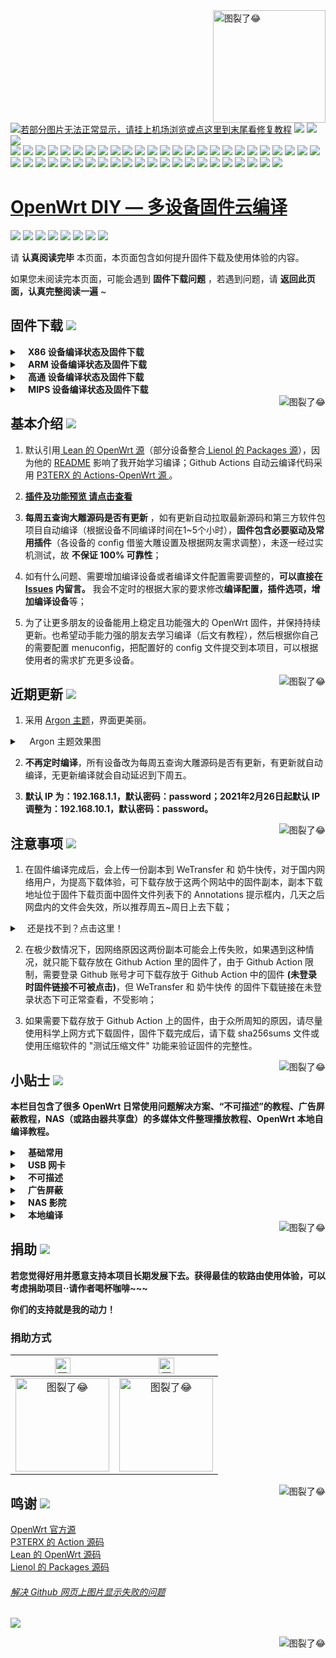 <a href="#readme">
    <img src="https://img.vim-cn.com/db/018fac69e39167b5a6f692dfe5b715eccf2960.jpg" alt="图裂了😂" title="OpenWrt-DIY" align="right" height="180" />
</a>

[![若部分图片无法正常显示，请挂上机场浏览或点这里到末尾看修复教程](https://visitor-badge.glitch.me/badge?page_id=OpenWrt-DIY-visitor-badge)](#解决-github-网页上图片显示失败的问题) [![](https://img.shields.io/github/last-commit/coolsnowwolf/lede/master?color=FFFFFF&label=%E6%BA%90%E7%A0%81%E6%9B%B4%E6%96%B0)](https://github.com/coolsnowwolf/lede) [![](https://img.shields.io/github/release-date/IvanSolis1989/OpenWrt-DIY?color=FFFFFF&label=%E5%9B%BA%E4%BB%B6%E6%9B%B4%E6%96%B0)](https://github.com/IvanSolis1989/OpenWrt-DIY/actions) [![](https://img.shields.io/badge/QQ群-点击加入-FFFFFF.svg)](https://jq.qq.com/?_wv=1027&k=9Sh2iNhT)<br/>
 ![](https://img.shields.io/badge/-主要功能:-696969.svg) ![](https://img.shields.io/badge/-SSR_Plus+-FFFFFF.svg) ![](https://img.shields.io/badge/-PassWall-FFFFFF.svg) ![](https://img.shields.io/badge/-OpenClash-FFFFFF.svg) ![](https://img.shields.io/badge/-AdGuard_Home-FFFFFF.svg) ![](https://img.shields.io/badge/-广告屏蔽大师_Plus+-FFFFFF.svg) ![](https://img.shields.io/badge/-Samba-FFFFFF.svg) ![](https://img.shields.io/badge/-CIFSD-FFFFFF.svg) ![](https://img.shields.io/badge/-FTP-FFFFFF.svg) ![](https://img.shields.io/badge/-SFTP-FFFFFF.svg) ![](https://img.shields.io/badge/-NFS-FFFFFF.svg) ![](https://img.shields.io/badge/-DLNA-FFFFFF.svg) ![](https://img.shields.io/badge/-Aria2-FFFFFF.svg) ![](https://img.shields.io/badge/-Transmission-FFFFFF.svg) ![](https://img.shields.io/badge/-AirPlay2-FFFFFF.svg) ![](https://img.shields.io/badge/-解锁网易云灰色歌曲-FFFFFF.svg) ![](https://img.shields.io/badge/-京东签到服务-FFFFFF.svg) ![](https://img.shields.io/badge/-UPNP-FFFFFF.svg) ![](https://img.shields.io/badge/-IPV6_加速-FFFFFF.svg) ![](https://img.shields.io/badge/-BBR_加速-FFFFFF.svg) ![](https://img.shields.io/badge/-FULLCONE_NAT_加速-FFFFFF.svg) ![](https://img.shields.io/badge/-SFE_加速-FFFFFF.svg) ![](https://img.shields.io/badge/-HWNAT_加速-FFFFFF.svg) ![](https://img.shields.io/badge/-桥接加速-FFFFFF.svg) ![](https://img.shields.io/badge/-Docker_容器-FFFFFF.svg) ![](https://img.shields.io/badge/-DDNS-FFFFFF.svg) ![](https://img.shields.io/badge/-ARP_绑定-FFFFFF.svg) ![](https://img.shields.io/badge/-Frpc_NPS_内网穿透-FFFFFF.svg) ![](https://img.shields.io/badge/-多线多拨-FFFFFF.svg) ![](https://img.shields.io/badge/-负载均衡-FFFFFF.svg) ![](https://img.shields.io/badge/-SQM_Qos-FFFFFF.svg) ![](https://img.shields.io/badge/-文件助手-FFFFFF.svg) ![](https://img.shields.io/badge/-文件浏览器-FFFFFF.svg) ![](https://img.shields.io/badge/-可道云-FFFFFF.svg) ![](https://img.shields.io/badge/-Rclone-FFFFFF.svg) ![](https://img.shields.io/badge/-SmartDNS-FFFFFF.svg) ![](https://img.shields.io/badge/-网络唤醒-FFFFFF.svg) ![](https://img.shields.io/badge/-TTYD_终端-FFFFFF.svg) ![](https://img.shields.io/badge/-迅雷快鸟-FFFFFF.svg) ![](https://img.shields.io/badge/-USB_打印服务器-FFFFFF.svg) ![](https://img.shields.io/badge/-KMS_服务器-FFFFFF.svg) ![](https://img.shields.io/badge/-微信推送-FFFFFF.svg) ![](https://img.shields.io/badge/-上网时间控制-FFFFFF.svg) ![](https://img.shields.io/badge/-WatchCat-FFFFFF.svg) ![](https://img.shields.io/badge/-天翼家庭云盘提速-FFFFFF.svg) ![](https://img.shields.io/badge/-各种驱动-FFFFFF.svg) ![](https://img.shields.io/badge/-持续更新中……-FFFFFF.svg)
 
[OpenWrt DIY — 多设备固件云编译](https://jq.qq.com/?_wv=1027&k=9Sh2iNhT)
======================

[![](https://img.shields.io/badge/-目录:-696969.svg)](#readme) [![](https://img.shields.io/badge/-固件下载-FFFFFF.svg)](#固件下载-) [![](https://img.shields.io/badge/-基本介绍-FFFFFF.svg)](#基本介绍-) [![](https://img.shields.io/badge/-近期更新-FFFFFF.svg)](#近期更新-) [![](https://img.shields.io/badge/-注意事项-FFFFFF.svg)](#注意事项-) [![](https://img.shields.io/badge/-小贴士-FFFFFF.svg)](#小贴士-) [![](https://img.shields.io/badge/-捐助-FFFFFF.svg)](#捐助-) [![](https://img.shields.io/badge/-鸣谢-FFFFFF.svg)](#鸣谢-)

请 **认真阅读完毕** 本页面，本页面包含如何提升固件下载及使用体验的内容。

如果您未阅读完本页面，可能会遇到 **固件下载问题** ，若遇到问题，请 **返回此页面，认真完整阅读一遍** ~

## 固件下载 [![](https://img.shields.io/badge/-支持设备、编译状态及固件下载-FFFFFF.svg)](#固件下载-)
<details>
 <summary><b>&nbsp;&nbsp;&nbsp; X86  设备编译状态及固件下载</b></summary>
    
<br/>
 
**点击下表中 [![](https://img.shields.io/badge/设备-passing-32CD32.svg)](https://github.com/IvanSolis1989/OpenWrt-DIY/actions) 即可跳转到该设备固件下载页面** 
|   序号    |     X86设备  |   X86设备编译状态及下载链接 |   插件配置   | 备注说明   |
| :-----------------: | :-------------: |:-----------------: | :-----------------: |  :-----------------: | 
| 1 |   [![](https://img.shields.io/badge/OpenWrt-x86_(64位)-FFFFFF.svg)](https://github.com/IvanSolis1989/OpenWrt-DIY/actions/workflows/x86_64.yml)    | [![](https://github.com/IvanSolis1989/OpenWrt-DIY/workflows/Build%20X86(64bit)%20OpenWrt/badge.svg)](https://github.com/IvanSolis1989/OpenWrt-DIY/actions/workflows/x86_64.yml) |[![](https://img.shields.io/badge/编译-配置-orange.svg)](https://github.com/IvanSolis1989/OpenWrt-DIY/blob/main/config/x86_64.config) |  |  
| 2 |    [![](https://img.shields.io/badge/OpenWrt-x86_(32位)-FFFFFF.svg)](https://github.com/IvanSolis1989/OpenWrt-DIY/actions/workflows/x86.yml)     |[![](https://github.com/IvanSolis1989/OpenWrt-DIY/workflows/Build%20X86(32bit)%20OpenWrt/badge.svg)](https://github.com/IvanSolis1989/OpenWrt-DIY/actions/workflows/x86.yml) |[![](https://img.shields.io/badge/编译-配置-orange.svg)](https://github.com/IvanSolis1989/OpenWrt-DIY/blob/main/config/x86.config) | | 

**提示：**[![](https://img.shields.io/badge/设备-passing-32CD32.svg)](https://github.com/IvanSolis1989/OpenWrt-DIY/actions) 标志为正常，[![](https://img.shields.io/badge/设备-failing-DC143C.svg)](https://github.com/IvanSolis1989/OpenWrt-DIY/actions) 或 [![](https://img.shields.io/badge/设备-no_status-A9A9A9.svg)](https://github.com/IvanSolis1989/OpenWrt-DIY/actions) 不代表所有编译均失败。请点击 [![](https://img.shields.io/badge/设备-状态-32CD32.svg)](https://github.com/IvanSolis1989/OpenWrt-DIY/actions) 到 **Actions** 进一步查看。

</details>

<details>
 <summary><b>&nbsp;&nbsp;&nbsp; ARM 设备编译状态及固件下载</b></summary>
    
<br/>
 
**点击下表中 [![](https://img.shields.io/badge/设备-passing-32CD32.svg)](https://github.com/IvanSolis1989/OpenWrt-DIY/actions) 即可跳转到该设备固件下载页面** 
|    序号   |     ARM设备    |   ARM设备编译状态及下载链接 |   插件配置   | 备注说明   |
| :-----------------: | :-------------: |:-----------------: | :-----------------: |  :-----------------: | 
| 1 |       [![](https://img.shields.io/badge/OpenWrt-N1_盒子-FFFFFF.svg)](https://github.com/IvanSolis1989/OpenWrt-DIY/actions/workflows/N1.yml)         |[![](https://github.com/IvanSolis1989/OpenWrt-DIY/workflows/Build%20N1%20OpenWrt/badge.svg)](https://github.com/IvanSolis1989/OpenWrt-DIY/actions/workflows/N1.yml) |[![](https://img.shields.io/badge/编译-配置-orange.svg)](https://github.com/IvanSolis1989/OpenWrt-DIY/blob/main/config/Lean_Docker_LEDE_N1.config)  | | 
| 2 |    [![](https://img.shields.io/badge/OpenWrt-树莓派_3B/3B+-FFFFFF.svg)](https://github.com/IvanSolis1989/OpenWrt-DIY/actions/workflows/rpi3.yml)   | [![](https://github.com/IvanSolis1989/OpenWrt-DIY/workflows/Build%20RaspBerryPi3%20OpenWrt/badge.svg)](https://github.com/IvanSolis1989/OpenWrt-DIY/actions/workflows/rpi3.yml) |[![](https://img.shields.io/badge/编译-配置-orange.svg)](https://github.com/IvanSolis1989/OpenWrt-DIY/blob/main/config/rpi3-lean-openwrt.config) | 含 USB 网卡驱动 |
| 3 |    [![](https://img.shields.io/badge/OpenWrt-树莓派_4B-FFFFFF.svg)](https://github.com/IvanSolis1989/OpenWrt-DIY/actions/workflows/raspberrypi4.yml)    | [![](https://github.com/IvanSolis1989/OpenWrt-DIY/workflows/Build%20RaspBerryPi4%20OpenWrt/badge.svg)](https://github.com/IvanSolis1989/OpenWrt-DIY/actions/workflows/raspberrypi4.yml)  |[![](https://img.shields.io/badge/编译-配置-orange.svg)](https://github.com/IvanSolis1989/OpenWrt-DIY/blob/main/config/raspberrypi4.config)  | 含 USB 网卡驱动 |
|4|      [![](https://img.shields.io/badge/OpenWrt-NanoPi_R2S-FFFFFF.svg)](https://github.com/IvanSolis1989/OpenWrt-DIY/actions/workflows/r2s.yml)     |  [![](https://github.com/IvanSolis1989/OpenWrt-DIY/workflows/Build%20NanoPi%20R2S%20OpenWrt/badge.svg)](https://github.com/IvanSolis1989/OpenWrt-DIY/actions/workflows/r2s.yml)  |[![](https://img.shields.io/badge/编译-配置-orange.svg)](https://github.com/IvanSolis1989/OpenWrt-DIY/blob/main/config/r2s.config)  | ZIP 解压后刷写 |
| 5|      [![](https://img.shields.io/badge/OpenWrt-NanoPi_R4S_1G-FFFFFF.svg)](https://github.com/IvanSolis1989/OpenWrt-DIY/actions/workflows/r4s-1g.yml)<br/>[![](https://img.shields.io/badge/OpenWrt-NanoPi_R4S_4G-FFFFFF.svg)](https://github.com/IvanSolis1989/OpenWrt-DIY/actions/workflows/r4s-4g.yml)       |  [![](https://github.com/IvanSolis1989/OpenWrt-DIY/workflows/Build%20NanoPi%20R4S%201Gb%20OpenWrt/badge.svg)](https://github.com/IvanSolis1989/OpenWrt-DIY/actions/workflows/r4s-1g.yml)<br/>[![](https://github.com/IvanSolis1989/OpenWrt-DIY/workflows/Build%20NanoPi%20R4S%204Gb%20OpenWrt/badge.svg)](https://github.com/IvanSolis1989/OpenWrt-DIY/actions/workflows/r4s-4g.yml)  |[![](https://img.shields.io/badge/编译-配置-orange.svg)](https://github.com/IvanSolis1989/OpenWrt-DIY/blob/main/config/r4s-1g.config)<br/>[![](https://img.shields.io/badge/编译-配置-orange.svg)](https://github.com/IvanSolis1989/OpenWrt-DIY/blob/main/config/r4s-4g.config)  | ZIP 解压后刷写 |
| 6|     [![](https://img.shields.io/badge/OpenWrt-Amlogic_S905X3-FFFFFF.svg)](https://github.com/IvanSolis1989/OpenWrt-DIY/actions/workflows/S905x3.yml)   | [![](https://github.com/IvanSolis1989/OpenWrt-DIY/workflows/Build%20Amlogic%20S905X3%20OpenWrt/badge.svg)](https://github.com/IvanSolis1989/OpenWrt-DIY/actions/workflows/S905x3.yml) |[![](https://img.shields.io/badge/编译-配置-orange.svg)](https://github.com/IvanSolis1989/OpenWrt-DIY/blob/main/config/S905x3.config) |   |
| 7|     [![](https://img.shields.io/badge/OpenWrt-香橙派_Zero_Plus-FFFFFF.svg)](https://github.com/IvanSolis1989/OpenWrt-DIY/actions/workflows/opzp.yml)   | [![](https://github.com/IvanSolis1989/OpenWrt-DIY/workflows/Build%20香橙派%20Zero%20Plus%20OpenWrt/badge.svg)](https://github.com/IvanSolis1989/OpenWrt-DIY/actions/workflows/opzp.yml) |[![](https://img.shields.io/badge/编译-配置-orange.svg)](https://github.com/IvanSolis1989/OpenWrt-DIY/blob/main/config/opzp.config) |   |
|8|       [![](https://img.shields.io/badge/OpenWrt-K3-FFFFFF.svg)](https://github.com/IvanSolis1989/OpenWrt-DIY/actions/workflows/K3.yml)           |[![](https://github.com/IvanSolis1989/OpenWrt-DIY/workflows/Build%20K3%20OpenWrt/badge.svg)](https://github.com/IvanSolis1989/OpenWrt-DIY/actions/workflows/K3.yml) |[![](https://img.shields.io/badge/编译-配置-orange.svg)](https://github.com/IvanSolis1989/OpenWrt-DIY/blob/main/config/k3.config)  |  | 
|9|       [![](https://img.shields.io/badge/OpenWrt-Linksys_Wrt1900acs-FFFFFF.svg)](https://github.com/IvanSolis1989/OpenWrt-DIY/actions/workflows/linksys_wrt1900acs.yml)           |[![](https://github.com/IvanSolis1989/OpenWrt-DIY/workflows/Build%20Linksys%20Wrt1900acs%20OpenWrt/badge.svg)](https://github.com/IvanSolis1989/OpenWrt-DIY/actions/workflows/linksys_wrt1900acs.yml) |[![](https://img.shields.io/badge/编译-配置-orange.svg)](https://github.com/IvanSolis1989/OpenWrt-DIY/blob/main/config/linksys_wrt1900acs.config)  |  | 
|10|       [![](https://img.shields.io/badge/OpenWrt-Linksys_Wrt3200acm-FFFFFF.svg)](https://github.com/IvanSolis1989/OpenWrt-DIY/actions/workflows/linksys_wrt3200acm.yml)           |[![](https://github.com/IvanSolis1989/OpenWrt-DIY/workflows/Build%20Linksys%20Wrt3200acm%20OpenWrt/badge.svg)](https://github.com/IvanSolis1989/OpenWrt-DIY/actions/workflows/linksys_wrt3200acm.yml) |[![](https://img.shields.io/badge/编译-配置-orange.svg)](https://github.com/IvanSolis1989/OpenWrt-DIY/blob/main/config/linksys_wrt3200acm.config)  |  | 
|11|       [![](https://img.shields.io/badge/OpenWrt-Linksys_Wrt32x-FFFFFF.svg)](https://github.com/IvanSolis1989/OpenWrt-DIY/actions/workflows/linksys_wrt32x.yml)           |[![](https://github.com/IvanSolis1989/OpenWrt-DIY/workflows/Build%20Linksys%20Wrt32x%20OpenWrt/badge.svg)](https://github.com/IvanSolis1989/OpenWrt-DIY/actions/workflows/linksys_wrt32x.yml) |[![](https://img.shields.io/badge/编译-配置-orange.svg)](https://github.com/IvanSolis1989/OpenWrt-DIY/blob/main/config/linksys_wrt32x.config)  |  | 

**提示：**[![](https://img.shields.io/badge/设备-passing-32CD32.svg)](https://github.com/IvanSolis1989/OpenWrt-DIY/actions) 标志为正常，[![](https://img.shields.io/badge/设备-failing-DC143C.svg)](https://github.com/IvanSolis1989/OpenWrt-DIY/actions) 或 [![](https://img.shields.io/badge/设备-no_status-A9A9A9.svg)](https://github.com/IvanSolis1989/OpenWrt-DIY/actions) 不代表所有编译均失败。请点击 [![](https://img.shields.io/badge/设备-状态-32CD32.svg)](https://github.com/IvanSolis1989/OpenWrt-DIY/actions) 到 **Actions** 进一步查看。

</details>

<details>
 <summary><b>&nbsp;&nbsp;&nbsp; 高通 设备编译状态及固件下载</b></summary>
    
<br/>

**点击下表中 [![](https://img.shields.io/badge/设备-passing-32CD32.svg)](https://github.com/IvanSolis1989/OpenWrt-DIY/actions) 即可跳转到该设备固件下载页面** 
|    序号   |     高通平台     |   高通设备编译状态及下载链接 |   插件配置   | 备注说明   |
| :-----------------: | :-------------: |:-----------------: | :-----------------: |  :-----------------: | 
| 1 |        [![](https://img.shields.io/badge/OpenWrt-竞斗云-FFFFFF.svg)](https://github.com/IvanSolis1989/OpenWrt-DIY/actions/workflows/gdock.yml)         |[![](https://github.com/IvanSolis1989/OpenWrt-DIY/workflows/Build%20G-Dock%20OpenWrt/badge.svg)](https://github.com/IvanSolis1989/OpenWrt-DIY/actions/workflows/gdock.yml) |[![](https://img.shields.io/badge/编译-配置-orange.svg)](https://github.com/IvanSolis1989/OpenWrt-DIY/blob/main/config/gdock-lean-openwrt.config)  | | 
| 2|     [![](https://img.shields.io/badge/OpenWrt-网件_R7800-FFFFFF.svg)](https://github.com/IvanSolis1989/OpenWrt-DIY/actions/workflows/R7800.yml)   | [![](https://github.com/IvanSolis1989/OpenWrt-DIY/workflows/Build%20Netgear%20R7800%20OpenWrt/badge.svg)](https://github.com/IvanSolis1989/OpenWrt-DIY/actions/workflows/R7800.yml) |[![](https://img.shields.io/badge/编译-配置-orange.svg)](https://github.com/IvanSolis1989/OpenWrt-DIY/blob/main/config/r7800.config) |   |
| 3|     [![](https://img.shields.io/badge/OpenWrt-网件_3800-FFFFFF.svg)](https://github.com/IvanSolis1989/OpenWrt-DIY/actions/workflows/netgear3800.yml)   | [![](https://github.com/IvanSolis1989/OpenWrt-DIY/workflows/Build%20Netgear%203800%20OpenWrt/badge.svg)](https://github.com/IvanSolis1989/OpenWrt-DIY/actions/workflows/netgear3800.yml) |[![](https://img.shields.io/badge/编译-配置-orange.svg)](https://github.com/IvanSolis1989/OpenWrt-DIY/blob/main/config/netgear3800.config) |   |
| 4 |        [![](https://img.shields.io/badge/OpenWrt-K2T-FFFFFF.svg)](https://github.com/IvanSolis1989/OpenWrt-DIY/actions/workflows/K2T.yml)           | [![](https://github.com/IvanSolis1989/OpenWrt-DIY/workflows/Build%20K2T%20OpenWrt/badge.svg)](https://github.com/IvanSolis1989/OpenWrt-DIY/actions/workflows/K2T.yml)|[![](https://img.shields.io/badge/编译-配置-orange.svg)](https://github.com/IvanSolis1989/OpenWrt-DIY/blob/main/config/Lean_LEDE_K2T.config) | | 
| 5|     [![](https://img.shields.io/badge/OpenWrt-星际宝盒_CM520-FFFFFF.svg)](https://github.com/IvanSolis1989/OpenWrt-DIY/actions/workflows/CM520.yml)   | [![](https://github.com/IvanSolis1989/OpenWrt-DIY/workflows/Build%20星际宝盒%20CM520%20OpenWrt/badge.svg)](https://github.com/IvanSolis1989/OpenWrt-DIY/actions/workflows/CM520.yml) |[![](https://img.shields.io/badge/编译-配置-orange.svg)](https://github.com/IvanSolis1989/OpenWrt-DIY/blob/main/config/CM520.config) |   |

**提示：**[![](https://img.shields.io/badge/设备-passing-32CD32.svg)](https://github.com/IvanSolis1989/OpenWrt-DIY/actions) 标志为正常，[![](https://img.shields.io/badge/设备-failing-DC143C.svg)](https://github.com/IvanSolis1989/OpenWrt-DIY/actions) 或 [![](https://img.shields.io/badge/设备-no_status-A9A9A9.svg)](https://github.com/IvanSolis1989/OpenWrt-DIY/actions) 不代表所有编译均失败。请点击 [![](https://img.shields.io/badge/设备-状态-32CD32.svg)](https://github.com/IvanSolis1989/OpenWrt-DIY/actions) 到 **Actions** 进一步查看。

</details>

<details>
 <summary><b>&nbsp;&nbsp;&nbsp; MIPS 设备编译状态及固件下载</b></summary>
    
<br/>

**注意：考虑到 MIPS 设备的 CPU 性能及 RAM/ROM 量配置，功能较其他设备做了很大范围的删减。**

**MIPS 设备推荐使用 Padavan 固件：**  [![](https://img.shields.io/badge/-Padavan_固件仓库_1-FFFFFF.svg)](https://github.com/hanwckf/rt-n56u) [![](https://img.shields.io/badge/-Padavan_固件仓库_2-FFFFFF.svg)](https://opt.cn2qq.com/padavan/) [![](https://img.shields.io/badge/-Padavan_固件仓库_3-FFFFFF.svg)](https://github.com/gorden5566/padavan)

**点击下表中 [![](https://img.shields.io/badge/设备-passing-32CD32.svg)](https://github.com/IvanSolis1989/OpenWrt-DIY/actions) 即可跳转到该设备固件下载页面** 
|    序号   |     MIPS设备     |   MIPS设备编译状态及下载链接 |   插件配置   | 备注说明   |
| :-----------------: | :-------------: |:-----------------: | :-----------------: |  :-----------------: | 
| 1 |        [![](https://img.shields.io/badge/OpenWrt-极路由_B70-FFFFFF.svg)](https://github.com/IvanSolis1989/OpenWrt-DIY/actions/workflows/B70.yml)        |[![](https://github.com/IvanSolis1989/OpenWrt-DIY/workflows/Build%20HiWiFi%20B70%20OpenWrt/badge.svg)](https://github.com/IvanSolis1989/OpenWrt-DIY/actions/workflows/B70.yml)|[![](https://img.shields.io/badge/编译-配置-orange.svg)](https://github.com/IvanSolis1989/OpenWrt-DIY/blob/main/config/B70.config) | |
|2|        [![](https://img.shields.io/badge/OpenWrt-K2P-FFFFFF.svg)](https://github.com/IvanSolis1989/OpenWrt-DIY/actions/workflows/K2P.yml)           |[![](https://github.com/IvanSolis1989/OpenWrt-DIY/workflows/Build%20K2P%20OpenWrt/badge.svg)](https://github.com/IvanSolis1989/OpenWrt-DIY/actions/workflows/K2P.yml)|[![](https://img.shields.io/badge/编译-配置-orange.svg)](https://github.com/IvanSolis1989/OpenWrt-DIY/blob/main/config/Lean_LEDE_K2P.config) | |
| 3 |    [![](https://img.shields.io/badge/OpenWrt-红米_AC2100-FFFFFF.svg)](https://github.com/IvanSolis1989/OpenWrt-DIY/actions/workflows/redmi_ac2100.yml)     | [![](https://github.com/IvanSolis1989/OpenWrt-DIY/workflows/Build%20Redmi%20AC2100%20OpenWrt/badge.svg)](https://github.com/IvanSolis1989/OpenWrt-DIY/actions/workflows/redmi_ac2100.yml) |[![](https://img.shields.io/badge/编译-配置-orange.svg)](https://github.com/IvanSolis1989/OpenWrt-DIY/blob/main/config/redmi_ac2100.config) | | 
| 4 |    [![](https://img.shields.io/badge/OpenWrt-Newifi3_D2-FFFFFF.svg)](https://github.com/IvanSolis1989/OpenWrt-DIY/actions/workflows/Newifi_D2.yml)      |  [![](https://github.com/IvanSolis1989/OpenWrt-DIY/workflows/Build%20Newifi%20D2%20OpenWrt/badge.svg)](https://github.com/IvanSolis1989/OpenWrt-DIY/actions/workflows/Newifi_D2.yml) |[![](https://img.shields.io/badge/编译-配置-orange.svg)](https://github.com/IvanSolis1989/OpenWrt-DIY/blob/main/config/Newifi_D2.config)  | | 
|5 |     [![](https://img.shields.io/badge/OpenWrt-小娱_C5-FFFFFF.svg)](https://github.com/IvanSolis1989/OpenWrt-DIY/actions/workflows/xiaoyu_xy-c5.yml)        | [![](https://github.com/IvanSolis1989/OpenWrt-DIY/workflows/Build%20XiaoYu%20XY-C5%20OpenWrt/badge.svg)](https://github.com/IvanSolis1989/OpenWrt-DIY/actions/workflows/xiaoyu_xy-c5.yml)   |[![](https://img.shields.io/badge/编译-配置-orange.svg)](https://github.com/IvanSolis1989/OpenWrt-DIY/blob/main/config/xiaoyu_xy-c5.config)  |  |
| 6|     [![](https://img.shields.io/badge/OpenWrt-小米_R3G-FFFFFF.svg)](https://github.com/IvanSolis1989/OpenWrt-DIY/actions/workflows/R3G.yml)   | [![](https://github.com/IvanSolis1989/OpenWrt-DIY/workflows/Build%20Mi%20R3G%20OpenWrt/badge.svg)](https://github.com/IvanSolis1989/OpenWrt-DIY/actions/workflows/R3G.yml) |[![](https://img.shields.io/badge/编译-配置-orange.svg)](https://github.com/IvanSolis1989/OpenWrt-DIY/blob/main/config/r3g.config) |   |
| 7|     [![](https://img.shields.io/badge/OpenWrt-小米_R3P-FFFFFF.svg)](https://github.com/IvanSolis1989/OpenWrt-DIY/actions/workflows/Mi_3Pro.yml)   | [![](https://github.com/IvanSolis1989/OpenWrt-DIY/workflows/Build%20Mi%20R3P%20OpenWrt/badge.svg)](https://github.com/IvanSolis1989/OpenWrt-DIY/actions/workflows/Mi_3Pro.yml) |[![](https://img.shields.io/badge/编译-配置-orange.svg)](https://github.com/IvanSolis1989/OpenWrt-DIY/blob/main/config/r3p.config) |   |

**提示：**[![](https://img.shields.io/badge/设备-passing-32CD32.svg)](https://github.com/IvanSolis1989/OpenWrt-DIY/actions) 标志为正常，[![](https://img.shields.io/badge/设备-failing-DC143C.svg)](https://github.com/IvanSolis1989/OpenWrt-DIY/actions) 或 [![](https://img.shields.io/badge/设备-no_status-A9A9A9.svg)](https://github.com/IvanSolis1989/OpenWrt-DIY/actions) 不代表所有编译均失败。请点击 [![](https://img.shields.io/badge/设备-状态-32CD32.svg)](https://github.com/IvanSolis1989/OpenWrt-DIY/actions) 到 **Actions** 进一步查看。

</details>

<a href="#readme">
    <img src="https://img.shields.io/badge/-返回顶部-FFFFFF.svg" alt="图裂了😂" title="返回顶部" align="right"/>
</a>

## 基本介绍 [![](https://img.shields.io/badge/-项目基本介绍-FFFFFF.svg)](#基本介绍-)

1. 默认引用[ Lean 的 OpenWrt 源](https://github.com/coolsnowwolf/lede)（部分设备整合[ Lienol 的 Packages 源](https://github.com/Lienol/openwrt-packages)），因为他的 [README](https://github.com/coolsnowwolf/lede/blob/master/README.md) 影响了我开始学习编译；Github Actions 自动云编译代码采用 [P3TERX 的 Actions-OpenWrt 源 ](https://github.com/P3TERX/Actions-OpenWrt)。

2. [**插件及功能预览 请点击查看**](https://github.com/IvanSolis1989/OpenWrt-DIY/wiki/OpenWrt-DIY%E6%8F%92%E4%BB%B6%E9%A2%84%E8%A7%88)

3.  **每周五查询大雕源码是否有更新** ，如有更新自动拉取最新源码和第三方软件包项目自动编译（根据设备不同编译时间在1~5个小时），**固件包含必要驱动及常用插件**（各设备的 config 借鉴大雕设置及根据网友需求调整），未逐一经过实机测试，故 **不保证 100% 可靠性**；

4. 如有什么问题、需要增加编译设备或者编译文件配置需要调整的，**可以直接在 [Issues](https://github.com/IvanSolis1989/OpenWrt-DIY/issues) 内留言。** 我会不定时的根据大家的要求修改**编译配置，插件选项，增加编译设备**等；

5. 为了让更多朋友的设备能用上稳定且功能强大的 OpenWrt 固件，并保持持续更新。也希望动手能力强的朋友去学习编译（后文有教程），然后根据你自己的需要配置 menuconfig，把配置好的 config 文件提交到本项目，可以根据使用者的需求扩充更多设备。

<a href="#readme">
    <img src="https://img.shields.io/badge/-返回顶部-FFFFFF.svg" alt="图裂了😂" title="返回顶部" align="right"/>
</a>

## 近期更新 [![](https://img.shields.io/badge/-近期固件更新-FFFFFF.svg)](#近期更新-)

1. 采用 [Argon 主题](https://github.com/jerrykuku/luci-theme-argon)，界面更美丽。

<details>
 <summary>&nbsp;&nbsp;&nbsp; Argon 主题效果图</summary>
   
<br/>
    
<img src="https://github.com/jerrykuku/luci-theme-argon/raw/master/Screenshots/screenshot_pc.jpg" alt="图裂了😂需要机场才能正常显示"/><br/>
<img src="https://github.com/jerrykuku/luci-theme-argon/raw/master/Screenshots/screenshot_phone.jpg" alt="图裂了😂需要机场才能正常显示"/><br/>    
</details>

2. **不再定时编译**，所有设备改为每周五查询大雕源码是否有更新，有更新就自动编译，无更新编译就会自动延迟到下周五。

3. **默认 IP 为：192.168.1.1，默认密码：password；2021年2月26日起默认 IP 调整为：192.168.10.1，默认密码：password。**

<a href="#readme">
    <img src="https://img.shields.io/badge/-返回顶部-FFFFFF.svg" alt="图裂了😂" title="返回顶部" align="right"/>
</a>

## 注意事项 [![](https://img.shields.io/badge/-下载注意事项-FFFFFF.svg)](#注意事项-)

1. 在固件编译完成后，会上传一份副本到 WeTransfer 和 奶牛快传，对于国内网络用户，为提高下载体验，可下载存放于这两个网站中的固件副本，副本下载地址位于固件下载页面中固件文件列表下的 Annotations 提示框内，几天之后网盘内的文件会失效，所以推荐周五~周日上去下载；
<details>
 <summary>&nbsp;&nbsp;&nbsp;还是找不到？点击这里！</summary>
 
<br/>
<img src="https://img.vim-cn.com/ef/2481045f0a6fac8ee6c0c437b5c225ee880295.png" alt="图裂了😂"/><br/>    
<img src="https://img.vim-cn.com/e9/1b273967817d9eaf78869e06a0069939354d43.png" alt="图裂了😂"/><br/>
</details>

2. 在极少数情况下，因网络原因这两份副本可能会上传失败，如果遇到这种情况，就只能下载存放在 Github Action 里的固件了，由于 Github Action 限制，需要登录 Github 账号才可下载存放于 Github Action 中的固件 **(未登录时固件链接不可被点击)**，但 WeTransfer 和 奶牛快传 的固件下载链接在未登录状态下可正常查看，不受影响；

3. 如果需要下载存放于 Github Action 上的固件，由于众所周知的原因，请尽量使用科学上网方式下载固件，固件下载完成后，请下载 sha256sums 文件或使用压缩软件的 "测试压缩文件" 功能来验证固件的完整性。

<a href="#readme">
    <img src="https://img.shields.io/badge/-返回顶部-FFFFFF.svg" alt="图裂了😂" title="返回顶部" align="right"/>
</a>

## 小贴士 [![](https://img.shields.io/badge/-日常使用技巧及教程-FFFFFF.svg)](#小贴士-)

**本栏目包含了很多 OpenWrt 日常使用问题解决方案、“不可描述”的教程、广告屏蔽教程，NAS（或路由器共享盘）的多媒体文件整理播放教程、OpenWrt 本地自编译教程。**

<details>
 <summary><b>&nbsp;&nbsp;&nbsp; 基础常用</b></summary>

<br/>

[OpenWrt 基础配置](https://github.com/IvanSolis1989/OpenWrt-DIY/wiki/OpenWrt-%E5%9F%BA%E7%A1%80%E9%85%8D%E7%BD%AE)

[OpenWrt 软路由 IPv6 上网设置](https://github.com/IvanSolis1989/OpenWrt-DIY/wiki/OpenWrt-%E8%BD%AF%E8%B7%AF%E7%94%B1-IPv6-%E4%B8%8A%E7%BD%91%E8%AE%BE%E7%BD%AE)

[OpenWrt 网络共享文件和 Transmission 使用技巧，再也没有恼人的权限问题](https://youtu.be/wmR7o9p9vSY)

[SD 卡设备固件刷写程序 BalenaEtcher](https://www.balena.io/etcher/)

</details>

<details>
 <summary><b>&nbsp;&nbsp;&nbsp; USB 网卡</b></summary>

<br/>

**USB 有线网卡**

推荐使用基于 AX88179（[绿联20256](https://union-click.jd.com/jdc?e=&p=AyIGZRprFQETA10cXSVGTV8LRGtMR1dGFxBFC1pXUwkEAEAdQFkJBVsWAxYPUh1ETEdOWmVdIHFbakcpHD4LGBJsV3suc1ducxNNVxkyEzdWGlsVBhcEVRNYJTISAGVNNRUDEwZUGlgTAhQ3VCtbEgIRAVATUxYCEQdUK1wVCyJcAHVfRVBCUAEYXBQFQQICK2slASI3ZRtrFjJQaVRIWRIEEAZRGQsRUhdVABkLEVIQV1xIDhYDFQdQElkTMhAGVB9S)）或 RTL8153（[山泽UW013](https://union-click.jd.com/jdc?e=&p=AyIGZRtYFAUWA1MdXBYyFQVTH14UByJDCkMFSjJLQhBaGR4cDF8QTwcKWUcYB0UHCwUQAVEeWhAdS0IJRmt9dE9wLGwwV2JUUyliWBxEDEdQGilTDh43VCtYFAISA1AYWx0BIjdVHGtXbFBXCVACQVlKTwErWiUCFQdWHV4dChYBUhtZJQUSDmVADnsGQlUFTA8WBRMABh4MJTIiBGUraxUyETcXdVkcBhIHUxxSFAcXB1AeCBALGwJdEgxHCxpQVhpTRQERN1caWhEL)） 芯片的 USB 有线网卡设备。

**USB 无线网卡**

推荐使用基于雷凌 RT3070(150Mbps)/RT5370(150Mbps)/RT5572(300Mbps+600Mbps) 芯片;  

或 MT7612U(300Mbps+867Mbps) 芯片的 USB 无线网卡设备 (例如华硕 AC55、网件 A6210 等)。

**备注**：个人不建议在软路由设备上用 USB 外接无线网卡，信号强度、稳定性都比较弱。

</details>

<details>
 <summary><b>&nbsp;&nbsp;&nbsp; 不可描述</b></summary>

<br/>

[最好的 OpenWrt 路由器 shadowsocks 自动翻墙、科学上网教程](https://github.com/softwaredownload/openwrt-fanqiang)

[自由上网方法大全](https://github.com/Alvin9999/new-pac/wiki)

[Clash for Windows](https://github.com/Fndroid/clash_for_windows_pkg)

[WinXray](https://github.com/TheMRLL/winxray)

[翻墙软件 VPN 推荐指南（含 2020 优惠）](https://github.com/vpncn/vpncn.github.io)

[免费机场节点获取 1](https://github.com/hugetiny/awesome-vpn/blob/master/READMECN.md)

[免费机场节点获取 2](https://bu.link2.workers.dev/https/github.com/freefq/free)

</details>

<details>
 <summary><b>&nbsp;&nbsp;&nbsp; 广告屏蔽</b></summary>

<br/>

[anti-AD 中文区命中率最高的广告过滤列表](https://github.com/privacy-protection-tools/anti-AD)

[最完善的 iOS 翻墙规则](https://github.com/h2y/Shadowrocket-ADBlock-Rules)

[国内加速过滤广告规则订阅](https://github.com/Silentely/AdBlock-Acceleration)

</details>

<details>
 <summary><b>&nbsp;&nbsp;&nbsp; NAS 影院</b></summary>

<br/>

[最NB的家庭影院播放器KODI](http://www.kodiplayer.cn/)

[全球5000多个IPTV频道](https://github.com/iptv-org/iptv)

</details>

<details>
 <summary><b>&nbsp;&nbsp;&nbsp; 本地编译</b></summary>

<br/>

[基本编译教程](https://blog.csdn.net/Dreame_Architect/article/details/101527640)

[WIN10 内置 Ubuntu 子系统编译教程](http://www.fuweijun.com/index.php/2019/07/03/win10%E5%AD%90linux%E7%B3%BB%E7%BB%9F%E7%BC%96%E8%AF%91openwrt/)

[Win10 子系统 Ubuntu18.04 下编译 OpenWrt 问题及解决方法](https://blog.csdn.net/khaunag/article/details/104854536)

[Ubuntu 默认源更新慢可更换清华大学镜像源](https://mirror.tuna.tsinghua.edu.cn/help/ubuntu/)

[Lean's OpenWrt 插件大全](https://github.com/IvanSolis1989/OpenWrt-DIY/wiki/Lean‘s-OpenWrt-——LuCI-Applications-插件说明)

</details>

<a href="#readme">
    <img src="https://img.shields.io/badge/-返回顶部-FFFFFF.svg" alt="图裂了😂" title="返回顶部" align="right"/>
</a>

## 捐助 [![](https://img.shields.io/badge/-请我喝咖啡啦-FFFFFF.svg)](#捐助-)

**若您觉得好用并愿意支持本项目长期发展下去。获得最佳的软路由使用体验，可以考虑捐助项目··请作者喝杯咖啡~~~**

**你们的支持就是我的动力！**

### 捐助方式

|     <img src="https://img.shields.io/badge/-支付宝-FFFFFF.svg" href="#赞助支持本项目-" height="25" alt="图裂了😂"/>  |  <img src="https://img.shields.io/badge/-微信-FFFFFF.svg" height="25" alt="图裂了😂" href="#赞助支持本项目-"/>  | 
| :-----------------: | :-------------: |
|<img src="https://img.vim-cn.com/24/8c86e483e945f14aeb96662270d4f320a9ed5d.jpg" width="150" height="150" alt="图裂了😂" href="#赞助支持本项目-"/>|<img src="https://img.vim-cn.com/c1/e41cd8fde8f5a863f4d3cdac6f23840d398e01.jpg" width="150" height="150" alt="图裂了😂" href="#赞助支持本项目-"/>|

<a href="#readme">
    <img src="https://img.shields.io/badge/-返回顶部-FFFFFF.svg" alt="图裂了😂" title="返回顶部" align="right"/>
</a>

## 鸣谢 [![](https://img.shields.io/badge/-跪谢各大佬-FFFFFF.svg)](#鸣谢-)
 
[OpenWrt 官方源](https://github.com/openwrt/openwrt)<br/>[P3TERX 的 Action 源码](https://github.com/P3TERX/Actions-OpenWrt)<br/>[Lean 的 OpenWrt 源码](https://github.com/coolsnowwolf/lede)<br/>[Lienol 的 Packages 源码](https://github.com/Lienol/openwrt-packages)

###### [解决 Github 网页上图片显示失败的问题](https://blog.csdn.net/qq_38232598/article/details/91346392)

[![](https://img.shields.io/badge/QQ群-点击加入-FFFFFF.svg)](https://jq.qq.com/?_wv=1027&k=9Sh2iNhT)

<a href="#readme">
    <img src="https://img.shields.io/badge/-返回顶部-FFFFFF.svg" alt="图裂了😂" title="返回顶部" align="right"/>
</a>
